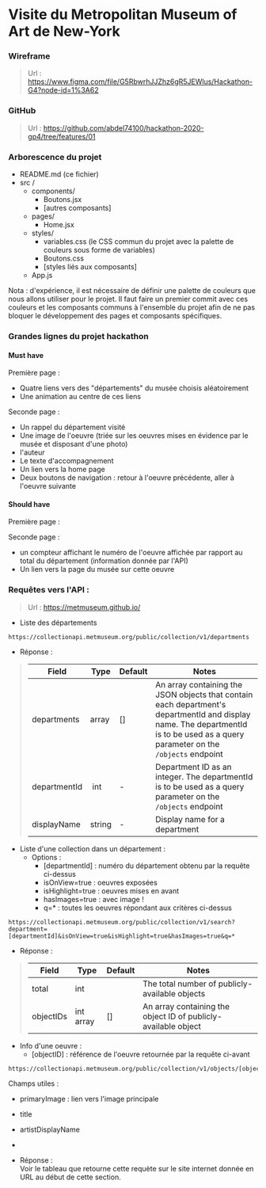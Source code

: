# Visite du Metropolitan Museum of Art de New-York

### Wireframe

>Url : https://www.figma.com/file/G5RbwrhJJZhz6gR5JEWlus/Hackathon-G4?node-id=1%3A62

### GitHub

>Url : https://github.com/abdel74100/hackathon-2020-gp4/tree/features/01

### Arborescence du projet

- README.md (ce fichier)
- src /
  - components/
    - Boutons.jsx
    - [autres composants]
  - pages/
    - Home.jsx
  - styles/
    - variables.css (le CSS commun du projet avec la palette de couleurs sous forme de variables)
    - Boutons.css
    - [styles liés aux composants]
  - App.js

Nota : d'expérience, il est nécessaire de définir une palette de couleurs que nous allons utiliser pour le projet. Il faut faire un premier commit avec ces couleurs et les composants communs à l'ensemble du projet afin de ne pas bloquer le développement des pages et composants spécifiques.

### Grandes lignes du projet hackathon

#### Must have

Première page :
- Quatre liens vers des "départements" du musée choisis aléatoirement
- Une animation au centre de ces liens

Seconde page :
- Un rappel du département visité
- Une image de l'oeuvre (triée sur les oeuvres mises en évidence par le musée et disposant d'une photo)
- l'auteur
- Le texte d'accompagnement
- Un lien vers la home page
- Deux boutons de navigation : retour à l'oeuvre précédente, aller à l'oeuvre suivante

#### Should have

Première page :

Seconde page :
- un compteur affichant le numéro de l'oeuvre affichée par rapport au total du département (information donnée par l'API)
- Un lien vers la page du musée sur cette oeuvre








### Requêtes vers l'API :

>Url : https://metmuseum.github.io/

- Liste des départements 
```
https://collectionapi.metmuseum.org/public/collection/v1/departments
```
- Réponse :

>Field|Type|Default|Notes
>---|---|---|---
>departments | array | [] | An array containing the JSON objects that contain each department's departmentId and display name. The departmentId is to be used as a query parameter on the `/objects` endpoint
>departmentId | int	|-|	Department ID as an integer. The departmentId is to be used as a query parameter on the `/objects` endpoint
>displayName | string |-| Display name for a department



- Liste d'une collection dans un département :
  - Options :
    - [departmentId] : numéro du département obtenu par la requête ci-dessus
    - isOnView=true : oeuvres exposées
    - isHighlight=true : oeuvres mises en avant
    - hasImages=true : avec image !
    - q=* : toutes les oeuvres répondant aux critères ci-dessus
```
https://collectionapi.metmuseum.org/public/collection/v1/search?department=[departmentId]&isOnView=true&isHighlight=true&hasImages=true&q=*
```
- Réponse :
  
>Field | Type | Default | Notes
>--- | --- | --- | ---
>total | int || The total number of publicly-available objects
>objectIDs | int array | [] | An array containing the object ID of publicly-available object





- Info d'une oeuvre :
  - [objectID] : référence de l'oeuvre retournée par la requête ci-avant
```
https://collectionapi.metmuseum.org/public/collection/v1/objects/[objectID]
```

Champs utiles :
  - primaryImage : lien vers l'image principale
  - title
  - artistDisplayName
  - 

- Réponse :   
Voir le tableau que retourne cette requète sur le site internet donnée en URL au début de cette section.